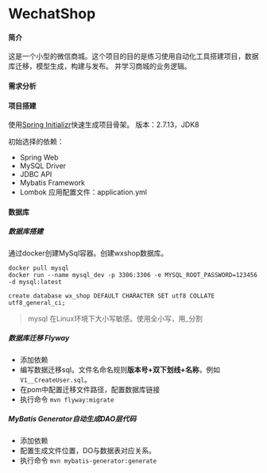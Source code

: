 # WechatShop

#### 简介

这是一个小型的微信商城。这个项目的目的是练习使用自动化工具搭建项目，数据库迁移，模型生成，构建与发布。
并学习商城的业务逻辑。

#### 需求分析

#### 项目搭建

使用[Spring Initializr](https://start.spring.io/)快速生成项目骨架。 版本：2.7.13，JDK8

初始选择的依赖：

- Spring Web
- MySQL Driver
- JDBC API
- Mybatis Framework
- Lombok
  应用配置文件：application.yml

#### 数据库

##### 数据库搭建

通过docker创建MySql容器。创建wxshop数据库。

```shell
docker pull mysql
docker run --name mysql_dev -p 3306:3306 -e MYSQL_ROOT_PASSWORD=123456 -d mysql:latest
```

```mysql
create database wx_shop DEFAULT CHARACTER SET utf8 COLLATE utf8_general_ci;
```

> mysql 在Linux环境下大小写敏感。使用全小写，用_分割

##### 数据库迁移 Flyway

- 添加依赖
- 编写数据迁移sql。文件名命名规则**版本号+双下划线+名称**，例如`V1__CreateUser.sql`。
- 在pom中配置迁移文件路径，配置数据库链接
- 执行命令 `mvn flyway:migrate`

##### MyBatis Generator自动生成DAO层代码

- 添加依赖
- 配置生成文件位置，DO与数据表对应关系。
- 执行命令 `mvn mybatis-generator:generate`